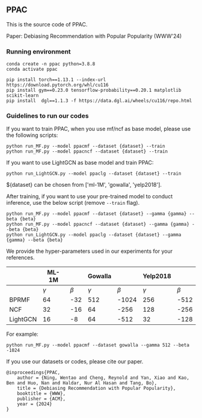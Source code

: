 ## PPAC

This is the source code of PPAC.

Paper: Debiasing Recommendation with Popular Popularity (WWW'24)

### Running environment

```
conda create -n ppac python=3.8.8
conda activate ppac

pip install torch==1.13.1 --index-url https://download.pytorch.org/whl/cu116
pip install gym==0.23.0 tensorflow-probability==0.20.1 matplotlib scikit-learn
pip install  dgl==1.1.3 -f https://data.dgl.ai/wheels/cu116/repo.html

```

### Guidelines to run our codes

If you want to train PPAC, when you use mf/ncf as base model, please use the following scripts:

```
python run_MF.py --model ppacmf --dataset {dataset} --train
python run_MF.py --model ppacncf --dataset {dataset} --train
```

If you want to use LightGCN as base model and train PPAC:

`
python run_LightGCN.py --model ppaclg --dataset {dataset} --train
`

${dataset} can be chosen from ['ml-1M', 'gowalla', 'yelp2018'].

After training, if you want to use your pre-trained model to conduct inference, use the below script (remove `--train` flag).

```
python run_MF.py --model ppacmf --dataset {dataset} --gamma {gamma} --beta {beta}
python run_MF.py --model ppacncf --dataset {dataset} --gamma {gamma} --beta {beta}
python run_LightGCN.py --model ppaclg --dataset {dataset} --gamma {gamma} --beta {beta}
```


We provide the hyper-parameters used in our experiments for your references.

|          | ML-1M    |         | Gowalla  |         | Yelp2018 |         |
|----------|----------|---------|----------|---------|----------|---------|
|          | $\gamma$ | $\beta$ | $\gamma$ | $\beta$ | $\gamma$ | $\beta$ |
| BPRMF    | 64       | -32     | 512      | -1024   | 256      | -512    |
| NCF      | 32       | -16     | 64       | -256    | 128      | -256    |
| LightGCN | 16       | -8      | 64       | -512    | 32       | -128    |




For example:

```
python run_MF.py --model ppacmf --dataset gowalla --gamma 512 --beta -1024
```

If you use our datasets or codes, please cite our paper.
```
@inproceedings{PPAC,
    author = {Ning, Wentao and Cheng, Reynold and Yan, Xiao and Kao, Ben and Huo, Nan and Haldar, Nur Al Hasan and Tang, Bo},
    title = {Debiasing Recommendation with Popular Popularity},
    booktitle = {WWW},
    publisher = {ACM},
    year = {2024}
}
```

